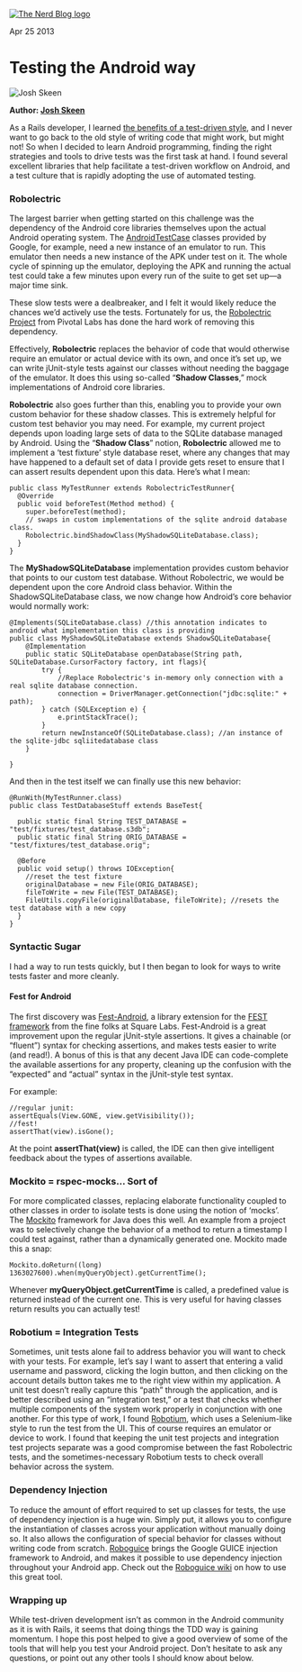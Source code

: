 [![The Nerd Blog logo](http://36stpl737qv11acqekvsggfk3.wpengine.netdna-cdn.com/wp-content/themes/bignerdranch2/images/the-nerd-blog-logo.png)](http://blog.bignerdranch.com)

Apr 25 2013

Testing the Android way
=======================

![Josh Skeen](http://36stpl737qv11acqekvsggfk3.wpengine.netdna-cdn.com/wp-content/uploads/2013/01/Josh-40x40.jpg)

**Author:
 [Josh Skeen](http://blog.bignerdranch.com/author/josh/)**

As a Rails developer, I learned [the benefits of a test-driven style](http://bit.ly/XTy2CR), and I never want to go back to the old style of writing code that might work, but might not! So when I decided to learn Android programming, finding the right strategies and tools to drive tests was the first task at hand. I found several excellent libraries that help facilitate a test-driven workflow on Android, and a test culture that is rapidly adopting the use of automated testing.

### Robolectric

The largest barrier when getting started on this challenge was the dependency of the Android core libraries themselves upon the actual Android operating system. The [AndroidTestCase](http://developer.android.com/reference/android/test/AndroidTestCase.html) classes provided by Google, for example, need a new instance of an emulator to run. This emulator then needs a new instance of the APK under test on it. The whole cycle of spinning up the emulator, deploying the APK and running the actual test could take a few minutes upon every run of the suite to get set up—a major time sink.

These slow tests were a dealbreaker, and I felt it would likely reduce the chances we’d actively use the tests. Fortunately for us, the [Robolectric Project](http://pivotal.github.io/robolectric/) from Pivotal Labs has done the hard work of removing this dependency.

Effectively, **Robolectric** replaces the behavior of code that would otherwise require an emulator or actual device with its own, and once it’s set up, we can write jUnit-style tests against our classes without needing the baggage of the emulator. It does this using so-called “**Shadow Classes**,” mock implementations of Android core libraries.

**Robolectric** also goes further than this, enabling you to provide your own custom behavior for these shadow classes. This is extremely helpful for custom test behavior you may need. For example, my current project depends upon loading large sets of data to the SQLite database managed by Android. Using the “**Shadow Class**” notion, **Robolectric** allowed me to implement a ‘test fixture’ style database reset, where any changes that may have happened to a default set of data I provide gets reset to ensure that I can assert results dependent upon this data. Here’s what I mean:

    public class MyTestRunner extends RobolectricTestRunner{
      @Override
      public void beforeTest(Method method) {
        super.beforeTest(method);
        // swaps in custom implementations of the sqlite android database class.
        Robolectric.bindShadowClass(MyShadowSQLiteDatabase.class);
      }
    }

The **MyShadowSQLiteDatabase** implementation provides custom behavior that points to our custom test database. Without Robolectric, we would be dependent upon the core Android class behavior. Within the ShadowSQLiteDatabase class, we now change how Android’s core behavior would normally work:

    @Implements(SQLiteDatabase.class) //this annotation indicates to android what implementation this class is providing
    public class MyShadowSQLiteDatabase extends ShadowSQLiteDatabase{
        @Implementation
        public static SQLiteDatabase openDatabase(String path, SQLiteDatabase.CursorFactory factory, int flags){
            try {
                //Replace Robolectric's in-memory only connection with a real sqlite database connection.
                connection = DriverManager.getConnection("jdbc:sqlite:" + path); 
            } catch (SQLException e) {
                e.printStackTrace();
            } 
            return newInstanceOf(SQLiteDatabase.class); //an instance of the sqlite-jdbc sqliitedatabase class
        }

    }

And then in the test itself we can finally use this new behavior:

    @RunWith(MyTestRunner.class)
    public class TestDatabaseStuff extends BaseTest{

      public static final String TEST_DATABASE = "test/fixtures/test_database.s3db";
      public static final String ORIG_DATABASE = "test/fixtures/test_database.orig";

      @Before
      public void setup() throws IOException{
        //reset the test fixture
        originalDatabase = new File(ORIG_DATABASE);
        fileToWrite = new File(TEST_DATABASE);
        FileUtils.copyFile(originalDatabase, fileToWrite); //resets the test database with a new copy
      }
    }

### Syntactic Sugar

I had a way to run tests quickly, but I then began to look for ways to write tests faster and more cleanly.

#### Fest for Android

The first discovery was [Fest-Android](http://square.github.io/fest-android/), a library extension for the [FEST framework](http://fest.easytesting.org/) from the fine folks at Square Labs. Fest-Android is a great improvement upon the regular jUnit-style assertions. It gives a chainable (or “fluent”) syntax for checking assertions, and makes tests easier to write (and read!). A bonus of this is that any decent Java IDE can code-complete the available assertions for any property, cleaning up the confusion with the “expected” and “actual” syntax in the jUnit-style test syntax.

For example:

    //regular junit:
    assertEquals(View.GONE, view.getVisibility());
    //fest!
    assertThat(view).isGone();

At the point **assertThat(view)** is called, the IDE can then give intelligent feedback about the types of assertions available.

### Mockito = rspec-mocks… Sort of

For more complicated classes, replacing elaborate functionality coupled to other classes in order to isolate tests is done using the notion of ‘mocks’. The [Mockito](https://code.google.com/p/mockito/) framework for Java does this well. An example from a project was to selectively change the behavior of a method to return a timestamp I could test against, rather than a dynamically generated one. Mockito made this a snap:

`Mockito.doReturn((long) 1363027600).when(myQueryObject).getCurrentTime();`

Whenever **myQueryObject.getCurrentTime** is called, a predefined value is returned instead of the current one. This is very useful for having classes return results you can actually test!

### Robotium = Integration Tests

Sometimes, unit tests alone fail to address behavior you will want to check with your tests. For example, let’s say I want to assert that entering a valid username and password, clicking the login button, and then clicking on the account details button takes me to the right view within my application. A unit test doesn’t really capture this “path” through the application, and is better described using an “integration test,” or a test that checks whether multiple components of the system work properly in conjunction with one another. For this type of work, I found [Robotium](https://code.google.com/p/robotium/), which uses a Selenium-like style to run the test from the UI. This of course requires an emulator or device to work. I found that keeping the unit test projects and integration test projects separate was a good compromise between the fast Robolectric tests, and the sometimes-necessary Robotium tests to check overall behavior across the system.

### Dependency Injection

To reduce the amount of effort required to set up classes for tests, the use of dependency injection is a huge win. Simply put, it allows you to configure the instantiation of classes across your application without manually doing so. It also allows the configuration of special behavior for classes without writing code from scratch. [Roboguice](https://github.com/roboguice/roboguice) brings the Google GUICE injection framework to Android, and makes it possible to use dependency injection throughout your Android app. Check out the [Roboguice wiki](https://github.com/roboguice/roboguice/wiki) on how to use this great tool.

### Wrapping up

While test-driven development isn’t as common in the Android community as it is with Rails, it seems that doing things the TDD way is gaining momentum. I hope this post helped to give a good overview of some of the tools that will help you test your Android project. Don’t hesitate to ask any questions, or point out any other tools I should know about below.
